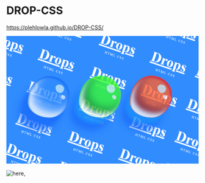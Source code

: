 # DROP-CSS

https://plehlowla.github.io/DROP-CSS/

![Happy Christmas](drops.png)

![here](https://plehlowla.github.io/DROP-CSS/),
